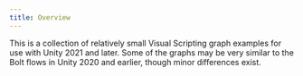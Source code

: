 ```yaml
---
title: Overview
---
```


This is a collection of relatively small Visual Scripting graph examples for use with Unity 2021 and later. Some of the graphs may be very similar to the Bolt flows in Unity 2020 and earlier, though minor differences exist.
